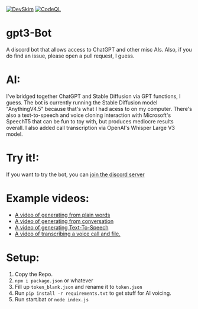 [![DevSkim](https://github.com/Mvb1122/gpt3-Bot/actions/workflows/devskim.yml/badge.svg)](https://github.com/Mvb1122/gpt3-Bot/actions/workflows/devskim.yml) [![CodeQL](https://github.com/Mvb1122/gpt3-Bot/actions/workflows/codeql.yml/badge.svg)](https://github.com/Mvb1122/gpt3-Bot/actions/workflows/codeql.yml)
# gpt3-Bot
A discord bot that allows access to ChatGPT and other misc AIs. Also, if you do find an issue, please open a pull request, I guess.

# AI:
I've bridged together ChatGPT and Stable Diffusion via GPT functions, I guess. The bot is currently running the Stable Diffusion model "AnythingV4.5" because that's what I had acess to on my computer.
There's also a text-to-speech and voice cloning interaction with Microsoft's SpeechT5 that can be fun to toy with, but produces mediocre results overall.
I also added call transcription via OpenAI's Whisper Large V3 model.

# Try it!:
If you want to try the bot, you can [join the discord server](https://discord.com/invite/JNSdRSPBQ4)

# Example videos:
- [A video of generating from plain words](./Example%20Videos/testing_thread____MicahB.Dev_-_Discord_2023-09-16_11-51-12.mp4)
- [A video of generating from conversation](./Example%20Videos/TextToImageBridge-C1.mp4)
- [A video of generating Text-To-Speech](./Example%20Videos/#Voice-Demo%20%20%20Micahb.Dev%20-%20Discord%202024-06-18%2015-16-37-C.mp4)
- [A video of transcribing a voice call and file.](./Example%20Videos/#Transcribe-Demo%20%20%20Micahb.Dev%20-%20Discord%202024-06-18%2015-23-57-C.mp4)

# Setup: 
1. Copy the Repo.
2. `npm i package.json` or whatever
3. Fill up `token_blank.json` and rename it to `token.json`
4. Run `pip install -r requirements.txt` to get stuff for AI voicing.
5. Run start.bat or `node index.js`